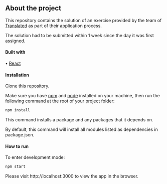 ## About the project

This repository contains the solution of an exercise provided by the team of [Translated](https://www.linkedin.com/company/translated/) as part of their application process.

The solution had to be submitted within 1 week since the day it was first assigned.

#### Built with

• [React](https://reactjs.org/)

#### Installation

Clone this repository.

Make sure you have [npm](https://www.npmjs.com/) and [node](https://nodejs.org/en/) installed on your machine, then run the following command at the root of your project folder:

```bash
npm install
```

This command installs a package and any packages that it depends on.

By default, this command will install all modules listed as dependencies in package.json.

#### How to run

To enter development mode:

```bash
npm start
```

Please visit http://localhost:3000 to view the app in the browser.
